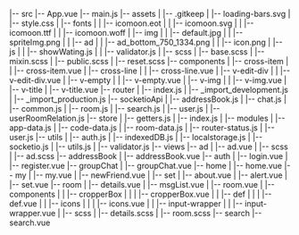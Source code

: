 |-- src 
    |-- App.vue 
    |-- main.js
    |-- assets
    |   |-- .gitkeep
    |   |-- loading-bars.svg
    |   |-- style.css
    |   |-- fonts
    |   |   |-- icomoon.eot
    |   |   |-- icomoon.svg
    |   |   |-- icomoon.ttf
    |   |   |-- icomoon.woff
    |   |-- img
    |   |   |-- default.jpg
    |   |   |-- spriteImg.png
    |   |   |-- ad
    |   |       |-- ad_bottom_750_1334.png
    |   |       |-- icon.png
    |   |-- js
    |   |   |-- showWating.js
    |   |   |-- validator.js
    |   |-- scss
    |       |-- base.scss
    |       |-- mixin.scss
    |       |-- public.scss
    |       |-- reset.scss
    |-- components
    |   |-- cross-item
    |   |   |-- cross-item.vue
    |   |-- cross-line
    |   |   |-- cross-line.vue
    |   |-- v-edit-div
    |   |   |-- v-edit-div.vue
    |   |-- v-empty
    |   |   |-- v-empty.vue
    |   |-- v-img
    |   |   |-- v-img.vue
    |   |-- v-title
    |       |-- v-title.vue
    |-- router
    |   |-- index.js
    |   |-- _import_development.js
    |   |-- _import_production.js
    |-- socketioApi
    |   |-- addressBook.js
    |   |-- chat.js
    |   |-- common.js
    |   |-- room.js
    |   |-- search.js
    |   |-- user.js
    |   |-- userRoomRelation.js
    |-- store
    |   |-- getters.js
    |   |-- index.js
    |   |-- modules
    |       |-- app-data.js
    |       |-- code-data.js
    |       |-- room-data.js
    |       |-- router-status.js
    |       |-- user.js
    |-- utils
    |   |-- auth.js
    |   |-- indexedDB.js
    |   |-- localstorage.js
    |   |-- socketio.js
    |   |-- utils.js
    |   |-- validator.js
    |-- views
        |-- ad
        |   |-- ad.vue
        |   |-- scss
        |       |-- ad.scss
        |-- addressBook
        |   |-- addressBook.vue
        |-- auth
        |   |-- login.vue
        |   |-- register.vue
        |-- groupChat
        |   |-- groupChat.vue
        |-- home
        |   |-- home.vue
        |-- my
        |   |-- my.vue
        |   |-- newFriend.vue
        |   |-- set
        |       |-- about.vue
        |       |-- alert.vue
        |       |-- set.vue
        |-- room
        |   |-- details.vue
        |   |-- msgList.vue
        |   |-- room.vue
        |   |-- components
        |   |   |-- cropperBox
        |   |   |   |-- cropperBox.vue
        |   |   |-- def
        |   |   |   |-- def.vue
        |   |   |-- icons
        |   |   |   |-- icons.vue
        |   |   |-- input-wrapper
        |   |       |-- input-wrapper.vue
        |   |-- scss
        |       |-- details.scss
        |       |-- room.scss
        |-- search
            |-- search.vue
